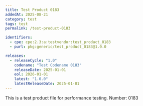 ```yaml
---
title: Test Product 0183
addedAt: 2025-08-21
category: test
tags: test
permalink: /test-product-0183

identifiers:
  - cpe: cpe:2.3:a:testvendor:test_product_0183
  - purl: pkg:generic/test_product_0183@1.0.0

releases:
  - releaseCycle: "1.0"
    codename: "Test Codename 0183"
    releaseDate: 2025-01-01
    eol: 2026-01-01
    latest: "1.0.0"
    latestReleaseDate: 2025-01-01
---
```


This is a test product file for performance testing. Number: 0183
